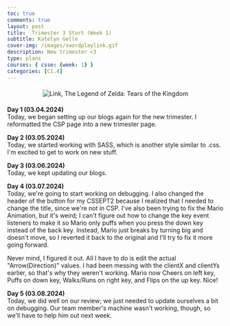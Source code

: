 ```yaml
---
toc: true
comments: true
layout: post
title:  Trimester 3 Start (Week 1)
subtitle: Katelyn Gelle
cover-img: /images/swordplaylink.gif
description: New trimester <3
type: plans
courses: { csse: {week: 1} }
categories: [C1.4]
---
```


<div style="text-align: center; margin-top: 20px; margin-bottom: 20px;">
  <img src="{{site.baseurl}}/images/observantlink.gif" alt="Link, The Legend of Zelda: Tears of the Kingdom" />
</div>  

**Day 1 (03.04.2024)**  
Today, we began setting up our blogs again for the new trimester. I reformatted the CSP page into a new trimester page.  

**Day 2 (03.05.2024)**  
Today, we started working with SASS, which is another style similar to .css. I'm excited to get to work on new stuff.  

**Day 3 (03.06.2024)**  
Today, we kept updating our blogs.  

**Day 4 (03.07.2024)**  
Today, we're going to start working on debugging. I also changed the header of the button for my CSSEPT2 because I realized that I needed to change the title, since we're not in CSP. I've also been trying to fix the Mario Animation, but it's weird; I can't figure out how to change the key event listeners to make it so Mario only puffs when you press the down key instead of the back key. Instead, Mario just breaks by turning big and doesn't move, so I reverted it back to the original and I'll try to fix it more going forward.  

Never mind, I figured it out. All I have to do is edit the actual "Arrow(Direction)" values. I had been messing with the clientX and clientYs earlier, so that's why they weren't working. Mario now Cheers on left key, Puffs on down key, Walks/Runs on right key, and Flips on the up key. Nice!  

**Day 5 (03.08.2024)**  
Today, we did well on our review; we just needed to update ourselves a bit on debugging. Our team member's machine wasn't working, though, so we'll have to help him out next week.